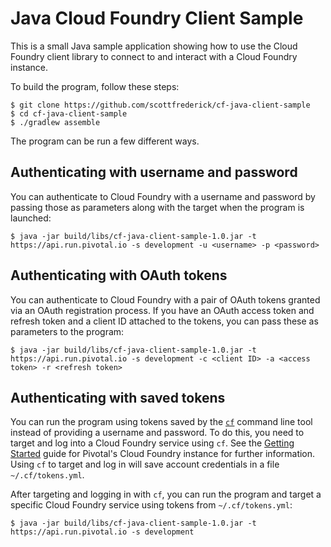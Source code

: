 Java Cloud Foundry Client Sample
================================

This is a small Java sample application showing how to use the Cloud Foundry client library to connect to and
interact with a Cloud Foundry instance.

To build the program, follow these steps:

~~~
$ git clone https://github.com/scottfrederick/cf-java-client-sample
$ cd cf-java-client-sample
$ ./gradlew assemble
~~~

The program can be run a few different ways.

## Authenticating with username and password

You can authenticate to Cloud Foundry with a username and password by passing those as parameters along with the
target when the program is launched:

~~~
$ java -jar build/libs/cf-java-client-sample-1.0.jar -t https://api.run.pivotal.io -s development -u <username> -p <password>
~~~

## Authenticating with OAuth tokens

You can authenticate to Cloud Foundry with a pair of OAuth tokens granted via an OAuth registration process. If you have
an OAuth access token and refresh token and a client ID attached to the tokens, you can pass these as parameters to the
program:

~~~
$ java -jar build/libs/cf-java-client-sample-1.0.jar -t https://api.run.pivotal.io -s development -c <client ID> -a <access token> -r <refresh token>
~~~

## Authenticating with saved tokens

You can run the program using tokens saved by the [`cf`](http://docs.cloudfoundry.com/docs/using/managing-apps/cf/index.html)
command line tool instead of providing a username and password. To do this, you need to target and log into a Cloud
Foundry service using `cf`. See the [Getting Started](http://docs.cloudfoundry.com/docs/dotcom/getting-started.html)
guide for Pivotal's Cloud Foundry instance for further information. Using `cf` to target and log in will save
account credentials in a file `~/.cf/tokens.yml`.

After targeting and logging in with `cf`, you can run the program and target a specific Cloud Foundry service using tokens
from  `~/.cf/tokens.yml`:

~~~
$ java -jar build/libs/cf-java-client-sample-1.0.jar -t https://api.run.pivotal.io -s development
~~~

